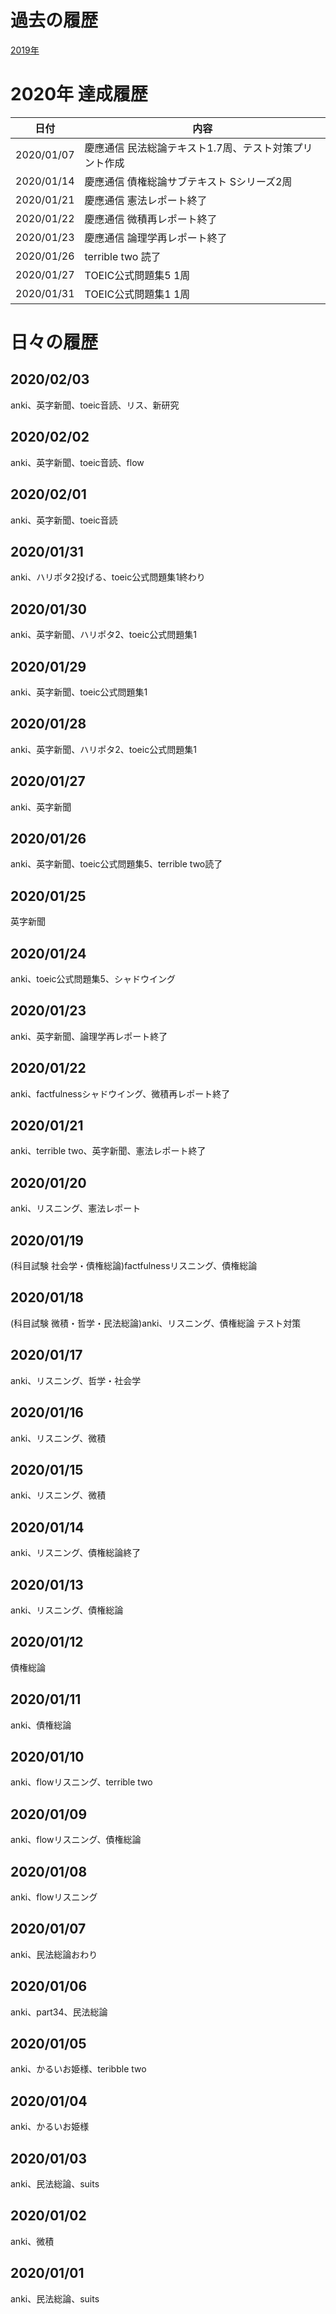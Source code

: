 # 過去の履歴
[2019年](2019.md)

# 2020年 達成履歴
|日付|内容|
----|---- 
|2020/01/07|慶應通信 民法総論テキスト1.7周、テスト対策プリント作成|
|2020/01/14|慶應通信 債権総論サブテキスト Sシリーズ2周|
|2020/01/21|慶應通信 憲法レポート終了|
|2020/01/22|慶應通信 微積再レポート終了|
|2020/01/23|慶應通信 論理学再レポート終了|
|2020/01/26|terrible two 読了|
|2020/01/27|TOEIC公式問題集5 1周|
|2020/01/31|TOEIC公式問題集1 1周|

# 日々の履歴
## 2020/02/03
anki、英字新聞、toeic音読、リス、新研究
## 2020/02/02
anki、英字新聞、toeic音読、flow
## 2020/02/01
anki、英字新聞、toeic音読
## 2020/01/31
anki、ハリポタ2投げる、toeic公式問題集1終わり
## 2020/01/30
anki、英字新聞、ハリポタ2、toeic公式問題集1
## 2020/01/29
anki、英字新聞、toeic公式問題集1
## 2020/01/28
anki、英字新聞、ハリポタ2、toeic公式問題集1
## 2020/01/27
anki、英字新聞
## 2020/01/26
anki、英字新聞、toeic公式問題集5、terrible two読了
## 2020/01/25
英字新聞
## 2020/01/24
anki、toeic公式問題集5、シャドウイング
## 2020/01/23
anki、英字新聞、論理学再レポート終了
## 2020/01/22
anki、factfulnessシャドウイング、微積再レポート終了
## 2020/01/21
anki、terrible two、英字新聞、憲法レポート終了
## 2020/01/20
anki、リスニング、憲法レポート
## 2020/01/19
(科目試験 社会学・債権総論)factfulnessリスニング、債権総論
## 2020/01/18
(科目試験 微積・哲学・民法総論)anki、リスニング、債権総論 テスト対策
## 2020/01/17
anki、リスニング、哲学・社会学
## 2020/01/16
anki、リスニング、微積
## 2020/01/15
anki、リスニング、微積
## 2020/01/14
anki、リスニング、債権総論終了
## 2020/01/13
anki、リスニング、債権総論
## 2020/01/12
債権総論
## 2020/01/11
anki、債権総論
## 2020/01/10
anki、flowリスニング、terrible two
## 2020/01/09
anki、flowリスニング、債権総論
## 2020/01/08
anki、flowリスニング
## 2020/01/07
anki、民法総論おわり
## 2020/01/06
anki、part34、民法総論
## 2020/01/05
anki、かるいお姫様、teribble two
## 2020/01/04
anki、かるいお姫様
## 2020/01/03
anki、民法総論、suits
## 2020/01/02
anki、微積
## 2020/01/01
anki、民法総論、suits
